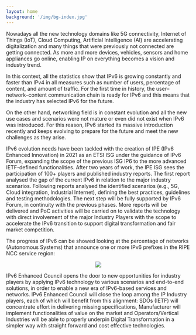 ```yaml
---
layout: home
background: '/img/bg-index.jpg'
---
```


Nowadays all the new technology domains like 5G connectivity, Internet of Things (IoT), Cloud Computing, Artificial Intelligence (AI) are accelerating digitalization and many things that were previously not connected are getting connected. As more and more devices, vehicles, sensors and home appliances go online, enabling IP on everything becomes a vision and industry trend.

In this context, all the statistics show that IPv6 is growing constantly and faster than IPv4 in all measures such as number of users, percentage of content, and amount of traffic. For the first time in history, the user–network–content communication chain is ready for IPv6 and this means that the industry has selected IPv6 for the future.

On the other hand, networking field is in constant evolution and all the new use cases and scenarios were not mature or even did not exist when IPv6 was introduced. For this reason, IPv6 started its massive introduction recently and keeps evolving to prepare for the future and meet the new challenges as they arise.

IPv6 evolution needs have been tackled with the creation of IPE (IPv6 Enhanced Innovation) in 2021 as an ETSI ISG under the guidance of IPv6 Forum, expanding the scope of the previous ISG IP6 to the more advanced IETF-defined functionalities. After two years of work, the IPE ISG sees the participation of 100+ players and published industry reports. The first report analysed the gap of the current IPv6 in relation to the major industry scenarios. Following reports analysed the identified scenarios (e.g., 5G, Cloud integration, Industrial Internet), defining the best practices, guidelines and testing methodologies. The next step will be fully supported by IPv6 Forum, in continuity with the previous phases. More reports will be delivered and PoC activities will be carried on to validate the technology with direct involvement of the major Industry Players with the scope to accelerate the IPv6 transition to support digital transformation and fair market competition.

The progress of IPv6 can be showed looking at the percentage of networks (Autonomous Systems) that announce one or more IPv6 prefixes in the RIPE NCC service region:

<p align="center">
  <img style="max-width:100%" src="./img/IPE_graphic.png">
</p>

IPv6 Enhanced Council opens the door to new opportunities for industry players by applying IPv6 technology to various scenarios and end-to-end solutions, in order to enable a new era of IPv6-based services and networks. IPv6 Enhanced Council will close the loop among the IP Industry players, each of which will benefit from this alignment: SDOs (IETF) will concentrate effort in delivering missing specifications, Manufacturer will implement functionalities of value on the market and Operators/Vertical Industries will be able to properly underpin Digital Transformation in a simpler way with straight forward and cost effective technologies.
